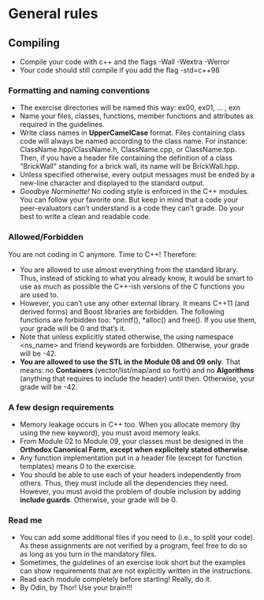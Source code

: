 # General rules

## Compiling

- Compile your code with c++ and the flags -Wall -Wextra -Werror
- Your code should still compile if you add the flag -std=c++98

### Formatting and naming conventions

- The exercise directories will be named this way: ex00, ex01, ... , exn
- Name your files, classes, functions, member functions and attributes as required in
the guidelines.
- Write class names in **UpperCamelCase** format. Files containing class code will
always be named according to the class name. For instance:
ClassName.hpp/ClassName.h, ClassName.cpp, or ClassName.tpp. Then, if you
have a header file containing the definition of a class "BrickWall" standing for a
brick wall, its name will be BrickWall.hpp.
- Unless specified otherwise, every output messages must be ended by a new-line
character and displayed to the standard output.
- *Goodbye Norminette!* No coding style is enforced in the C++ modules. You can
follow your favorite one. But keep in mind that a code your peer-evaluators can’t
understand is a code they can’t grade. Do your best to write a clean and readable
code.

### Allowed/Forbidden

You are not coding in C anymore. Time to C++! Therefore:

- You are allowed to use almost everything from the standard library. Thus, instead
of sticking to what you already know, it would be smart to use as much as possible
the C++-ish versions of the C functions you are used to.
- However, you can’t use any other external library. It means C++11 (and derived
forms) and Boost libraries are forbidden. The following functions are forbidden
too: *printf(), *alloc() and free(). If you use them, your grade will be 0 and
that’s it.
- Note that unless explicitly stated otherwise, the using namespace <ns_name> and
friend keywords are forbidden. Otherwise, your grade will be -42.
- **You are allowed to use the STL in the Module 08 and 09 only**. That means:
no **Containers** (vector/list/map/and so forth) and no **Algorithms** (anything that
requires to include the <algorithm> header) until then. Otherwise, your grade will
be -42.

### A few design requirements

- Memory leakage occurs in C++ too. When you allocate memory (by using the new
keyword), you must avoid memory leaks.
- From Module 02 to Module 09, your classes must be designed in the **Orthodox Canonical Form, except when explicitely stated otherwise**.
- Any function implementation put in a header file (except for function templates)
means 0 to the exercise.
- You should be able to use each of your headers independently from others. Thus,
they must include all the dependencies they need. However, you must avoid the
problem of double inclusion by adding **include guards**. Otherwise, your grade will
be 0.

### Read me

- You can add some additional files if you need to (i.e., to split your code). As these assignments are not verified by a program, feel free to do so as long as you turn in
the mandatory files.
- Sometimes, the guidelines of an exercise look short but the examples can show
requirements that are not explicitly written in the instructions.
- Read each module completely before starting! Really, do it.
- By Odin, by Thor! Use your brain!!!


